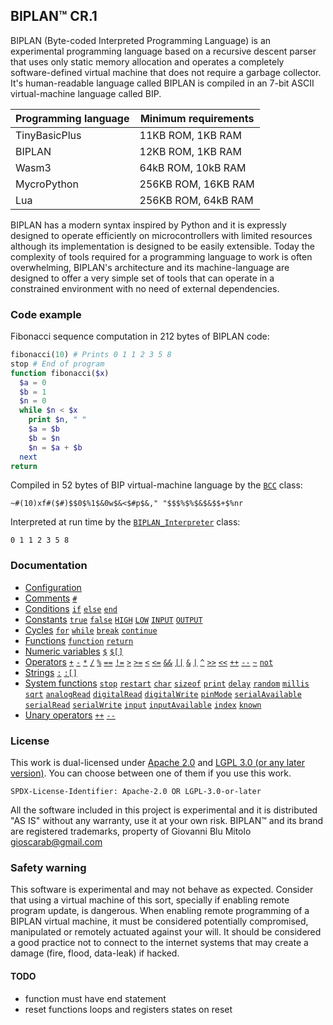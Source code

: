 
## BIPLAN™ CR.1
BIPLAN (Byte-coded Interpreted Programming Language) is an experimental programming language based on a recursive descent parser that uses only static memory allocation and operates a completely software-defined virtual machine that does not require a garbage collector. It's human-readable language called BIPLAN is compiled in an 7-bit ASCII virtual-machine language called BIP.

| Programming language | Minimum requirements |
| -------------------- | -------------------- |
| TinyBasicPlus        |  11KB ROM,  1KB RAM  |
| BIPLAN               |  12KB ROM,  1KB RAM  |
| Wasm3                |  64kB ROM, 10kB RAM  |
| MycroPython          | 256KB ROM, 16KB RAM  |
| Lua                  | 256KB ROM, 64kB RAM  |

BIPLAN has a modern syntax inspired by Python and it is expressly designed to operate efficiently on microcontrollers with limited resources although its implementation is designed to be easily extensible. Today the complexity of tools required for a programming language to work is often overwhelming, BIPLAN's architecture and its machine-language are designed to offer a very simple set of tools that can operate in a constrained environment with no need of external dependencies.

### Code example

Fibonacci sequence computation in 212 bytes of BIPLAN code:
```php
fibonacci(10) # Prints 0 1 1 2 3 5 8
stop # End of program
function fibonacci($x)
  $a = 0
  $b = 1
  $n = 0
  while $n < $x
    print $n, " "
    $a = $b
    $b = $n
    $n = $a + $b
  next
return
```
Compiled in 52 bytes of BIP virtual-machine language by the [`BCC`](/src/BCC.h) class:
```
~#(10)xf#($#)$$0$%1$&0w$&<$#p$&," "$$$%$%$&$&$$+$%nr
```
Interpreted at run time by the [`BIPLAN_Interpreter`](/src/BIPLAN.h) class:
```
0 1 1 2 3 5 8
```

### Documentation
- [Configuration](/documentation/configuration.md)
- [Comments](/documentation/comments.md) [`#`](/documentation/comments.md#comments)  
- [Conditions](/documentation/conditions.md) [`if`](/documentation/conditions.md#conditions) [`else`](/documentation/conditions.md#conditions) [`end`](/documentation/conditions.md#conditions)
- [Constants](/documentation/constants.md) [`true`](/documentation/constants.md) [`false`](/documentation/constants.md) [`HIGH`](/documentation/constants.md) [`LOW`](/documentation/constants.md) [`INPUT`](/documentation/constants.md) [`OUTPUT`](/documentation/constants.md)
- [Cycles](/documentation/cycles.md) [`for`](/documentation/cycles.md#for) [`while`](/documentation/cycles.md#while) [`break`](/documentation/cycles.md#break) [`continue`](/documentation/cycles.md#continue)
- [Functions](/documentation/functions.md) [`function`](/documentation/functions.md#functions) [`return`](/documentation/functions.md#functions)
- [Numeric variables](/documentation/numeric-variables.md) [`$`](/documentation/numeric-variables.md#numeric-variables) [`$[]`](/documentation/numeric-variables.md#numeric-variables)
- [Operators](/documentation/operators.md) [`+`](https://github.com/gioblu/BIPLAN/blob/master/documentation/operators.md) [`-`](https://github.com/gioblu/BIPLAN/blob/master/documentation/operators.md) [`*`](https://github.com/gioblu/BIPLAN/blob/master/documentation/operators.md) [`/`](https://github.com/gioblu/BIPLAN/blob/master/documentation/operators.md) [`%`](https://github.com/gioblu/BIPLAN/blob/master/documentation/operators.md) [`==`](https://github.com/gioblu/BIPLAN/blob/master/documentation/operators.md) [`!=`](https://github.com/gioblu/BIPLAN/blob/master/documentation/operators.md) [`>`](https://github.com/gioblu/BIPLAN/blob/master/documentation/operators.md) [`>=`](https://github.com/gioblu/BIPLAN/blob/master/documentation/operators.md) [`<`](https://github.com/gioblu/BIPLAN/blob/master/documentation/operators.md) [`<=`](https://github.com/gioblu/BIPLAN/blob/master/documentation/operators.md) [`&&`](https://github.com/gioblu/BIPLAN/blob/master/documentation/operators.md) [`||`](https://github.com/gioblu/BIPLAN/blob/master/documentation/operators.md) [`&`](https://github.com/gioblu/BIPLAN/blob/master/documentation/operators.md) [`|`](https://github.com/gioblu/BIPLAN/blob/master/documentation/operators.md) [`^`](https://github.com/gioblu/BIPLAN/blob/master/documentation/operators.md) [`>>`](https://github.com/gioblu/BIPLAN/blob/master/documentation/operators.md) [`<<`](https://github.com/gioblu/BIPLAN/blob/master/documentation/operators.md) [`++`](https://github.com/gioblu/BIPLAN/blob/master/documentation/operators.md) [`--`](https://github.com/gioblu/BIPLAN/blob/master/documentation/operators.md) [`~`](https://github.com/gioblu/BIPLAN/blob/master/documentation/operators.md) [`not`](https://github.com/gioblu/BIPLAN/blob/master/documentation/operators.md)
- [Strings](/documentation/strings.md) [`:`](/documentation/strings.md#strings) [`:[]`](/documentation/strings.md#strings)
- [System functions](/documentation/system-functions.md) [`stop`](/documentation/system-functions.md#system-functions) [`restart`](/documentation/system-functions.md#system-functions) [`char`](/documentation/system-functions.md#system-functions) [`sizeof`](/documentation/system-functions.md#system-functions) [`print`](/documentation/system-functions.md#system-functions) [`delay`](/documentation/system-functions.md#system-functions) [`random`](/documentation/system-functions.md#system-functions) [`millis`](/documentation/system-functions.md#system-functions) [`sqrt`](/documentation/system-functions.md#system-functions) [`analogRead`](/documentation/system-functions.md#system-functions) [`digitalRead`](/documentation/system-functions.md#system-functions) [`digitalWrite`](/documentation/system-functions.md#system-functions) [`pinMode`](/documentation/system-functions.md#system-functions) [`serialAvailable`](/documentation/system-functions.md#system-functions) [`serialRead`](/documentation/system-functions.md#system-functions) [`serialWrite`](/documentation/system-functions.md#system-functions) [`input`](/documentation/system-functions.md#system-functions) [`inputAvailable`](/documentation/system-functions.md#system-functions) [`index`](/documentation/system-functions.md#index) [`known`](/documentation/system-functions.md#known)
- [Unary operators](/documentation/unary-operators.md) [`++`](/documentation/unary-operators.md#unary-operators) [`--`](/documentation/unary-operators.md#unary-operators)

### License
This work is dual-licensed under [Apache 2.0](LICENSE.Apache-2.0) and [LGPL 3.0 (or any later version)](LICENSE.LGPL-3.0-or-later).
You can choose between one of them if you use this work.

`SPDX-License-Identifier: Apache-2.0 OR LGPL-3.0-or-later`

All the software included in this project is experimental and it is distributed "AS IS" without any warranty, use it at your own risk. BIPLAN™ and its brand are registered trademarks, property of Giovanni Blu Mitolo gioscarab@gmail.com

### Safety warning
This software is experimental and may not behave as expected. Consider that using a virtual machine of this sort, specially if enabling remote program update, is dangerous. When enabling remote programming of a BIPLAN virtual machine, it must be considered potentially compromised, manipulated or remotely actuated against your will. It should be considered a good practice not to connect to the internet systems that may create a damage (fire, flood, data-leak) if hacked.

#### TODO
- function must have end statement
- reset functions loops and registers states on reset
